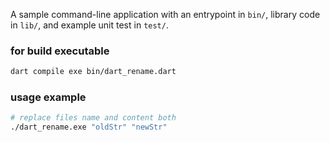 A sample command-line application with an entrypoint in `bin/`, library code
in `lib/`, and example unit test in `test/`.  
 
### for build executable
```bash
dart compile exe bin/dart_rename.dart
```

### usage example  
```bash
# replace files name and content both
./dart_rename.exe "oldStr" "newStr"
```